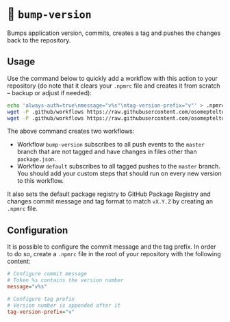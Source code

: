 # :punch: `bump-version`

Bumps application version, commits, creates a tag and pushes the changes back to the repository.

## Usage

Use the command below to quickly add a workflow with this action to your repository (do note that it clears your `.npmrc` file and creates it from scratch – backup or adjust if needed):
```bash
echo 'always-auth=true\nmessage="v%s"\ntag-version-prefix="v"' > .npmrc && \
wget -P .github/workflows https://raw.githubusercontent.com/osomepteltd/actions/master/packages/bump-version/examples/default.yml && \
wget -P .github/workflows https://raw.githubusercontent.com/osomepteltd/actions/master/packages/bump-version/examples/bump-version.yml
```

The above command creates two workflows:

- Workflow `bump-version` subscribes to all push events to the `master` branch that are not tagged and have changes in files other than `package.json`.
- Workflow `default` subscribes to all tagged pushes to the `master` branch. You should add your custom steps that should run on every new version to this workflow.

It also sets the default package registry to GitHub Package Registry and changes commit message and tag format to match `vX.Y.Z` by creating an `.npmrc` file.

## Configuration

It is possible to configure the commit message and the tag prefix. In order to do so, create a `.npmrc` file in the root of your repository with the following content:

```ini
# Configure commit message
# Token %s contains the version number
message="v%s"

# Configure tag prefix
# Version number is appended after it
tag-version-prefix="v"
```
